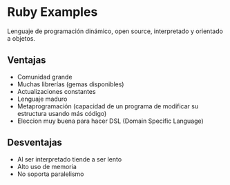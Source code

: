 # Ruby Examples

Lenguaje de programación dinámico, open source, interpretado y orientado a objetos.

## Ventajas

- Comunidad grande
- Muchas librerías (gemas disponibles)
- Actualizaciones constantes
- Lenguaje maduro
- Metaprogramación (capacidad de un programa de modificar su estructura usando más código)
- Eleccion muy buena para hacer DSL (Domain Specific Language)

## Desventajas

- Al ser interpretado tiende a ser lento
- Alto uso de memoria
- No soporta paralelismo
